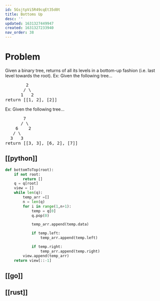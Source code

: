 ```yaml
---
id: 5GsjtpVi5R49cqEt35d0t
title: Bottoms Up
desc: ''
updated: 1631327449947
created: 1631327233940
nav_order: 38
---
```


# Problem
Given a binary tree, returns of all its levels in a bottom-up fashion (i.e. last level towards the root). Ex: Given the following tree…

<pre>
        2
       / \
      1   2
return [[1, 2], [2]]
</pre>

Ex: Given the following tree…
<pre>
       7
      / \
    6    2
   / \
  3   3
return [[3, 3], [6, 2], [7]]
</pre>

## [[python]]
```python
def bottomToTop(root):
    if not root:
        return []
    q = q[root]
    view = []
    while len(q):
        temp_arr =[]
        n = len(q)
        for i in range(1,n+1):
            temp = q[0]
            q.pop(0)

            temp_arr.append(temp.data)

            if temp.left:
                temp_arr.append(temp.left)

            if temp.right:
                temp_arr.append(temp.right)
        view.append(temp_arr)
    return view[::-1]
```
## [[go]]

## [[rust]]
